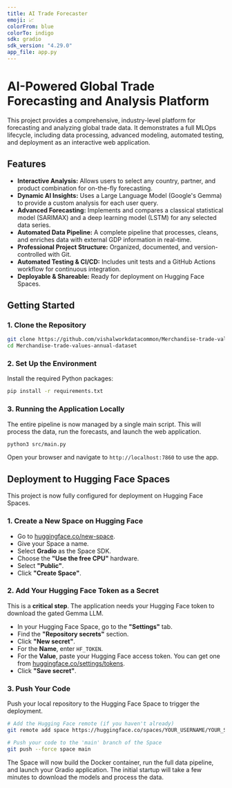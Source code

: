 ```yaml
---
title: AI Trade Forecaster
emoji: 📈
colorFrom: blue
colorTo: indigo
sdk: gradio
sdk_version: "4.29.0"
app_file: app.py
---
```


# AI-Powered Global Trade Forecasting and Analysis Platform

This project provides a comprehensive, industry-level platform for forecasting and analyzing global trade data. It demonstrates a full MLOps lifecycle, including data processing, advanced modeling, automated testing, and deployment as an interactive web application.

## Features

- **Interactive Analysis:** Allows users to select any country, partner, and product combination for on-the-fly forecasting.
- **Dynamic AI Insights:** Uses a Large Language Model (Google's Gemma) to provide a custom analysis for each user query.
- **Advanced Forecasting:** Implements and compares a classical statistical model (SARIMAX) and a deep learning model (LSTM) for any selected data series.
- **Automated Data Pipeline:** A complete pipeline that processes, cleans, and enriches data with external GDP information in real-time.
- **Professional Project Structure:** Organized, documented, and version-controlled with Git.
- **Automated Testing & CI/CD:** Includes unit tests and a GitHub Actions workflow for continuous integration.
- **Deployable & Shareable:** Ready for deployment on Hugging Face Spaces.

## Getting Started

### 1. Clone the Repository

```bash
git clone https://github.com/vishalworkdatacommon/Merchandise-trade-values-annual-dataset.git
cd Merchandise-trade-values-annual-dataset
```

### 2. Set Up the Environment

Install the required Python packages:
```bash
pip install -r requirements.txt
```

### 3. Running the Application Locally

The entire pipeline is now managed by a single main script. This will process the data, run the forecasts, and launch the web application.

```bash
python3 src/main.py
```
Open your browser and navigate to `http://localhost:7860` to use the app.

## Deployment to Hugging Face Spaces

This project is now fully configured for deployment on Hugging Face Spaces.

### 1. Create a New Space on Hugging Face

- Go to [huggingface.co/new-space](https://huggingface.co/new-space).
- Give your Space a name.
- Select **Gradio** as the Space SDK.
- Choose the **"Use the free CPU"** hardware.
- Select **"Public"**.
- Click **"Create Space"**.

### 2. Add Your Hugging Face Token as a Secret

This is a **critical step**. The application needs your Hugging Face token to download the gated Gemma LLM.

- In your Hugging Face Space, go to the **"Settings"** tab.
- Find the **"Repository secrets"** section.
- Click **"New secret"**.
- For the **Name**, enter `HF_TOKEN`.
- For the **Value**, paste your Hugging Face access token. You can get one from [huggingface.co/settings/tokens](https://huggingface.co/settings/tokens).
- Click **"Save secret"**.

### 3. Push Your Code

Push your local repository to the Hugging Face Space to trigger the deployment.

```bash
# Add the Hugging Face remote (if you haven't already)
git remote add space https://huggingface.co/spaces/YOUR_USERNAME/YOUR_SPACE_NAME

# Push your code to the 'main' branch of the Space
git push --force space main
```

The Space will now build the Docker container, run the full data pipeline, and launch your Gradio application. The initial startup will take a few minutes to download the models and process the data.
